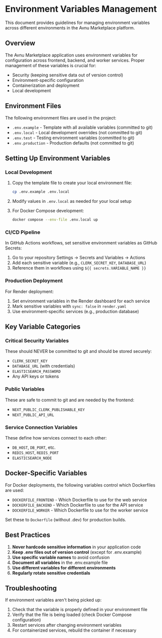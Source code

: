 # Environment Variables Management

This document provides guidelines for managing environment variables across different environments in the Avnu Marketplace platform.

## Overview

The Avnu Marketplace application uses environment variables for configuration across frontend, backend, and worker services. Proper management of these variables is crucial for:

- Security (keeping sensitive data out of version control)
- Environment-specific configuration
- Containerization and deployment
- Local development

## Environment Files

The following environment files are used in the project:

- `.env.example` - Template with all available variables (committed to git)
- `.env.local` - Local development overrides (not committed to git)
- `.env.test` - Testing environment variables (committed to git)
- `.env.production` - Production defaults (not committed to git)

## Setting Up Environment Variables

### Local Development

1. Copy the template file to create your local environment file:
   ```bash
   cp .env.example .env.local
   ```

2. Modify values in `.env.local` as needed for your local setup

3. For Docker Compose development:
   ```bash
   docker compose --env-file .env.local up
   ```

### CI/CD Pipeline

In GitHub Actions workflows, set sensitive environment variables as GitHub Secrets:

1. Go to your repository Settings → Secrets and Variables → Actions
2. Add each sensitive variable (e.g., `CLERK_SECRET_KEY`, `DATABASE_URL`)
3. Reference them in workflows using `${{ secrets.VARIABLE_NAME }}`

### Production Deployment

For Render deployment:

1. Set environment variables in the Render dashboard for each service
2. Mark sensitive variables with `sync: false` in `render.yaml`
3. Use environment-specific services (e.g., production database)

## Key Variable Categories

### Critical Security Variables

These should NEVER be committed to git and should be stored securely:

- `CLERK_SECRET_KEY`
- `DATABASE_URL` (with credentials)
- `ELASTICSEARCH_PASSWORD`
- Any API keys or tokens

### Public Variables

These are safe to commit to git and are needed by the frontend:

- `NEXT_PUBLIC_CLERK_PUBLISHABLE_KEY`
- `NEXT_PUBLIC_API_URL`

### Service Connection Variables

These define how services connect to each other:

- `DB_HOST`, `DB_PORT`, etc.
- `REDIS_HOST`, `REDIS_PORT`
- `ELASTICSEARCH_NODE`

## Docker-Specific Variables

For Docker deployments, the following variables control which Dockerfiles are used:

- `DOCKERFILE_FRONTEND` - Which Dockerfile to use for the web service
- `DOCKERFILE_BACKEND` - Which Dockerfile to use for the API service  
- `DOCKERFILE_WORKER` - Which Dockerfile to use for the worker service

Set these to `Dockerfile` (without .dev) for production builds.

## Best Practices

1. **Never hardcode sensitive information** in your application code
2. **Keep .env files out of version control** (except for .env.example)
3. **Use specific variable names** to avoid confusion
4. **Document all variables** in the .env.example file
5. **Use different variables for different environments**
6. **Regularly rotate sensitive credentials**

## Troubleshooting

If environment variables aren't being picked up:

1. Check that the variable is properly defined in your environment file
2. Verify that the file is being loaded (check Docker Compose configuration)
3. Restart services after changing environment variables
4. For containerized services, rebuild the container if necessary
